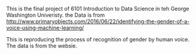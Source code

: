 This is the final project of 6101 Introduction to Data Science in teh George Washington Univeristy.
the Data is from http://www.primaryobjects.com/2016/06/22/identifying-the-gender-of-a-voice-using-machine-learning/

This is reproducing the process of recognition of gender by human voice. The data is from the websie. 
